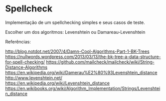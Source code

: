 # Spellcheck

Implementação de um spellchecking simples e seus casos de teste.

Escolher um dos algoritmos: Levenshtein ou Damareau-Levenshtein

Referências: 

  http://blog.notdot.net/2007/4/Damn-Cool-Algorithms-Part-1-BK-Trees
  https://nullwords.wordpress.com/2013/03/13/the-bk-tree-a-data-structure-for-spell-checking/
  https://github.com/mailcheck/mailcheck/wiki/String-Distance-Algorithms
  https://en.wikipedia.org/wiki/Damerau%E2%80%93Levenshtein_distance
  http://www.levenshtein.net/
  https://en.wikipedia.org/wiki/Levenshtein_distance
  https://en.wikibooks.org/wiki/Algorithm_Implementation/Strings/Levenshtein_distance
